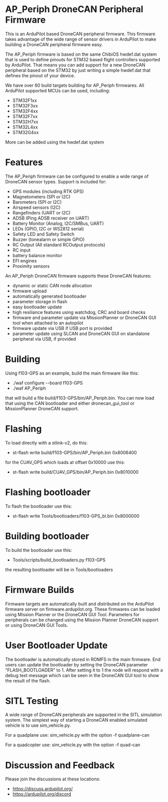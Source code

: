# AP_Periph DroneCAN Peripheral Firmware

This is an ArduPilot based DroneCAN peripheral firmware. This firmware
takes advantage of the wide range of sensor drivers in ArduPilot to
make building a DroneCAN peripheral firmware easy.

The AP_Periph firmware is based on the same ChibiOS hwdef.dat system
that is used to define pinouts for STM32 based flight controllers
supported by ArduPilot. That means you can add support for a new
DroneCAN peripheral based on the STM32 by just writing a simple
hwdef.dat that defines the pinout of your device.

We have over 60 build targets building for AP_Periph firmwares. All
ArduPilot supported MCUs can be used, including:

 - STM32F1xx
 - STM32F3xx
 - STM32F4xx
 - STM32F7xx
 - STM32H7xx
 - STM32L4xx
 - STM32G4xx

More can be added using the hwdef.dat system

# Features

The AP_Periph firmware can be configured to enable a wide range of
DroneCAN sensor types. Support is included for:

 - GPS modules (including RTK GPS)
 - Magnetometers (SPI or I2C)
 - Barometers (SPI or I2C)
 - Airspeed sensors (I2C)
 - Rangefinders (UART or I2C)
 - ADSB (Ping ADSB receiver on UART)
 - Battery Monitor (Analog, I2C/SMBus, UART)
 - LEDs (GPIO, I2C or WS2812 serial)
 - Safety LED and Safety Switch
 - Buzzer (tonealarm or simple GPIO)
 - RC Output (All standard RCOutput protocols)
 - RC input
 - battery balance monitor
 - EFI engines
 - Proximity sensors

An AP_Periph DroneCAN firmware supports these DroneCAN features:

 - dynamic or static CAN node allocation
 - firmware upload
 - automatically generated bootloader
 - parameter storage in flash
 - easy bootloader update
 - high resiliance features using watchdog, CRC and board checks
 - firmware and parameter update via MissionPlanner or DroneCAN GUI tool when attached to an autopilot
 - firmware update via USB if USB port is provided
 - parameter update using SLCAN and DroneCAN GUI on standalone peripheral via USB, if provided

# Building

Using f103-GPS as an example, build the main firmware like this:

 - ./waf configure --board f103-GPS
 - ./waf AP_Periph

that will build a file build/f103-GPS/bin/AP_Periph.bin. You can
now load that using the CAN bootloader and either dronecan_gui_tool or
MissionPlanner DroneCAN support.

# Flashing

To load directly with a stlink-v2, do this:

 - st-flash write build/f103-GPS/bin/AP_Periph.bin 0x8006400

for the CUAV_GPS which loads at offset 0x10000 use this:

 - st-flash write build/CUAV_GPS/bin/AP_Periph.bin 0x8010000

# Flashing bootloader

To flash the bootloader use this:

 - st-flash write Tools/bootloaders/f103-GPS_bl.bin 0x8000000

# Building bootloader

To build the bootloader use this:

 - Tools/scripts/build_bootloaders.py f103-GPS

the resulting bootloader will be in Tools/bootloaders

# Firmware Builds

Firmware targets are automatically built and distributed on the
ArduPilot firmware server on firmware.ardupilot.org. These firmwares
can be loaded using Mission Planner or the DroneCAN GUI Tool. Parameters
for peripherals can be changed using the Mission Planner DroneCAN support
or using DroneCAN GUI Tools.

# User Bootloader Update

The bootloader is automatically stored in ROMFS in the main
firmware. End users can update the bootloader by setting the DroneCAN
parameter "FLASH_BOOTLOADER" to 1. After setting it to 1 the node will
respond with a debug text message which can be seen in the DroneCAN GUI
tool to show the result of the flash.

# SITL Testing

A wide range of DroneCAN peripherals are supported in the SITL
simulation system. The simplest way of starting a DroneCAN enabled
simulated vehicle is to use sim_vehicle.py.

For a quadplane use: sim_vehicle.py with the option -f quadplane-can

For a quadcopter use: sim_vehicle.py with the option -f quad-can

# Discussion and Feedback

Please join the discussions at these locations:

 - https://discuss.ardupilot.org/
 - https://ardupilot.org/discord

